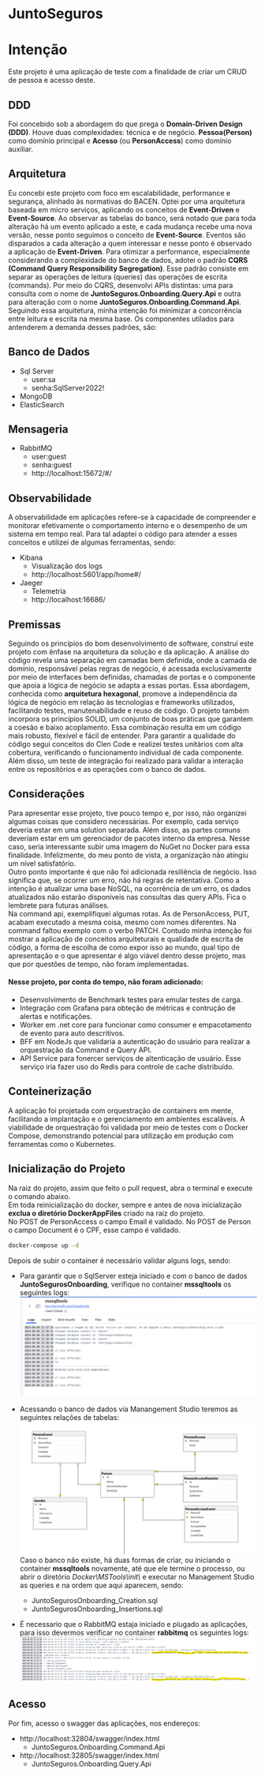 # JuntoSeguros
# Intenção

Este projeto é uma aplicação de teste com a finalidade de criar um CRUD de pessoa e acesso deste.

## DDD

Foi concebido sob a abordagem do que prega o **Domain-Driven Design (DDD)**. Houve duas complexidades: técnica e de negócio. **Pessoa(Person)** como domínio principal e **Acesso** (ou **PersonAccess**) como domínio auxiliar.

## Arquitetura
Eu concebi este projeto com foco em escalabilidade, performance e segurança, alinhado às normativas do BACEN. Optei por uma arquitetura baseada em micro serviços, aplicando os conceitos de **Event-Driven** e **Event-Source**. Ao observar as tabelas do banco, será notado que para toda alteração há um evento aplicado a este, e cada mudança recebe uma nova versão, nesse ponto seguimos o conceito de **Event-Source**. Eventos são disparados a cada alteração a quem interessar e nesse ponto é observado a aplicação de **Event-Driven**. Para otimizar a performance, especialmente considerando a complexidade do banco de dados, adotei o padrão **CQRS (Command Query Responsibility Segregation)**. Esse padrão consiste em separar as operações de leitura (queries) das operações de escrita (commands). Por meio do CQRS, desenvolvi APIs distintas: uma para consulta com o nome de **JuntoSeguros.Onboarding.Query.Api** e outra para alteração com o nome **JuntoSeguros.Onboarding.Command.Api**. Seguindo essa arquitetura, minha intenção foi minimizar a concorrência entre leitura e escrita na mesma base. Os componentes utilados para antenderem a demanda desses padrões, são:

## Banco de Dados
* Sql Server
   - user:sa
   - senha:SqlServer2022!
* MongoDB
* ElasticSearch

## Mensageria
* RabbitMQ
    * user:guest
    * senha:guest
    * http://localhost:15672/#/

## Observabilidade
A observabilidade em aplicações refere-se à capacidade de compreender e monitorar efetivamente o comportamento interno e o desempenho de um sistema em tempo real. Para tal adaptei o código para atender a esses conceitos e utilizei de algumas ferramentas, sendo:
* Kibana
    * Visualização dos logs
    * http://localhost:5601/app/home#/
* Jaeger
    * Telemetria
    * http://localhost:16686/

## Premissas
Seguindo os princípios do bom desenvolvimento de software, construí este projeto com ênfase na arquitetura da solução e da aplicação. A análise do código revela uma separação em camadas bem definida, onde a camada de domínio, responsável pelas regras de negócio, é acessada exclusivamente por meio de interfaces bem definidas, chamadas de portas e o componente que apoia a lógica de negócio se adapta a essas portas. Essa abordagem, conhecida como **arquitetura hexagonal**, promove a independência da lógica de negócio em relação às tecnologias e frameworks utilizados, facilitando testes, manutenabilidade e reuso de código. O projeto também incorpora os princípios SOLID, um conjunto de boas práticas que garantem a coesão e baixo acoplamento. Essa combinação resulta em um código mais robusto, flexível e fácil de entender. 
Para garantir a qualidade do código segui conceitos do Clen Code e realizei testes unitários com alta cobertura, verificando o funcionamento individual de cada componente. Além disso, um teste de integração foi realizado para validar a interação entre os repositórios e as operações com o banco de dados.

## Considerações
Para apresentar esse projeto, tive pouco tempo e, por isso, não organizei algumas coisas que considero necessárias. Por exemplo, cada serviço deveria estar em uma solution separada. Além disso, as partes comuns deveriam estar em um gerenciador de pacotes interno da empresa. Nesse caso, seria interessante subir uma imagem do NuGet no Docker para essa finalidade. Infelizmente, do meu ponto de vista, a organização não atingiu um nível satisfatório.  
Outro ponto importante é que não foi adicionada resiliência de negócio. Isso significa que, se ocorrer um erro, não há regras de retentativa. Como a intenção é atualizar uma base NoSQL, na ocorrência de um erro, os dados atualizados não estarão disponíveis nas consultas das query APIs. Fica o lembrete para futuras análises.  
Na command api, exemplifiquei algumas rotas. As de PersonAccess, PUT, acabam executado a mesma coisa, mesmo com nomes diferentes. Na command faltou exemplo com o verbo PATCH. Contudo minha intenção foi mostrar a aplicação de conceitos arquiteturais e qualidade de escrita de código, a forma de escolha de como expor isso ao mundo, qual tipo de apresentação e o que apresentar é algo viável dentro desse projeto, mas que por questões de tempo, não foram implementadas.
#### Nesse projeto, por conta do tempo, não foram adicionado:
* Desenvolvimento de Benchmark testes para emular testes de carga.
* Integração com Grafana para obteção de métricas e contrução de alertas e notificações.
* Worker em .net core para funcionar como consumer e empacotamento de evento para auto descritivos.
* BFF em NodeJs que validaria a autenticação do usuário para realizar a orquestração da Command e Query API.
* API Service para fonercer serviços de altenticação de usuário. Esse serviço iria fazer uso do Redis para controle de cache distribuído.

## Conteinerização
A aplicação foi projetada com orquestração de containers em mente, facilitando a implantação e o gerenciamento em ambientes escaláveis. A viabilidade de orquestração foi validada por meio de testes com o Docker Compose, demonstrando potencial para utilização em produção com ferramentas como o Kubernetes.

## Inicialização do Projeto
Na raiz do projeto, assim que feito o pull request, abra o terminal e execute o comando abaixo.  
Em toda reinicialização do docker, sempre e antes de nova inicialização **exclua o diretório DockerAppFiles** criado na raiz do projeto.  
No POST de PersonAccess o campo Email é validado.
No POST de Person o campo Document é o CPF, esse campo é validado.  
```bash
docker-compose up -d
```

Depois de subir o container é necessário validar alguns logs, sendo:
* Para garantir que o SqlServer esteja iniciado e com o banco de dados **JuntoSegurosOnboarding**, verifique no container **mssqltools** os seguintes logs:
![mssqltools](img/database_alredy.png)

* Acessando o banco de dados via Manangement Studio teremos as seguintes relações de tabelas:
![mssqltools](img/tables_database.png)
Caso o banco não existe, há duas formas de criar, ou iniciando o container **mssqltools** novamente, até que ele termine o processo, ou abrir o diretório *Docker\MSTools\init\\* e executar no Management Studio as queries e na ordem que aqui aparecem, sendo:
    * JuntoSegurosOnboarding_Creation.sql
    * JuntoSegurosOnboarding_Insertions.sql

* É necessario que o RabbitMQ estaja iniciado e plugado as aplicações, para isso devermos verificar no container **rabbitmq** os seguintes logs:
![mssqltools](img/connection_rabbit_ok.png)

## Acesso
Por fim, acesso o swagger das aplicações, nos endereços:
* http://localhost:32804/swagger/index.html
   * JuntoSeguros.Onboarding.Command.Api
* http://localhost:32805/swagger/index.html
   * JuntoSeguros.Onboarding.Query.Api

